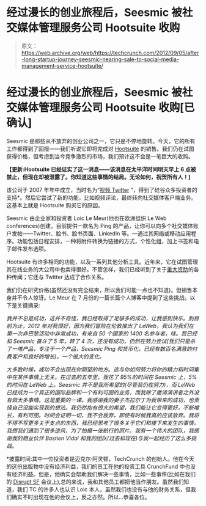 # 经过漫长的创业旅程后，Seesmic 被社交媒体管理服务公司 Hootsuite 收购

> 原文：<https://web.archive.org/web/https://techcrunch.com/2012/09/05/after-long-startup-journey-seesmic-nearing-sale-to-social-media-management-service-hootsuite/>

# 经过漫长的创业旅程后，Seesmic 被社交媒体管理服务公司 Hootsuite 收购[已确认]

Seesmic 是那些从不放弃的创业公司之一，它只是不停地旋转。今天，它的所有工作都得到了回报——我们听说它即将完成对 [Hootsuite](https://web.archive.org/web/20230213113627/http://hootsuite.com/) 的销售。我们仍在试图获得价格，但考虑到当今竞争激烈的市场，我们预计这不会是一笔巨大的收购。

**【更新:Hootsuite 已经证实了这一消息——该消息在太平洋时间明天早上 6 点被禁止，但现在却被泄露了。你知道这些事情的结局。无论如何，祝贺所有人！]**

该公司于 2007 年年中成立，当时名为“[视频 Twitter](https://web.archive.org/web/20230213113627/https://techcrunch.com/2007/10/08/loic-le-meurs-new-startup-launches-seesmic/) ”，得到了硅谷众多投资者的支持*。然后它尝试了新的功能，比如视频评论，最终转向社交媒体客户端业务。这基本上就是 Hootsuite 购买它的原因。

Seesmic 由企业家和投资者 Loic Le Meur(他也在欧洲组织 Le Web conferences)创建，目前提供一款名为 Ping 的产品，让你可以向多个社交媒体账户发帖——Twitter、脸书、脸书页面、LinkedIn 等。—通过其网络或移动应用程序。功能包括日程安排，一种将附件转换为链接的方式，个性化组，加上书签和电子邮件发布选项。

Hootsuite 有许多相同的功能，以及一系列其他分析工具。近年来，它在试图管理其在线业务的大公司中也卖得很好。不管怎样，我们已经听到了关于[重大资助](https://web.archive.org/web/20230213113627/https://techcrunch.com/2012/05/03/hootsuite-is-raising-50m-at-a-500m-valuation/)的各种传闻；它还与 Twitter 达成了合作关系。

我们仍在研究价格(虽然还没有完全结束，所以我们可能一点也不知道)。但销售本身并不令人惊讶。Le Meur 在 7 月份的一篇长篇个人博客中提到了这些挑战。以下是关键摘录:

*我并不总是成功，这并不奇怪，我已经取得了足够多的成功，让我感到快乐。到目前为止，2012 年对我很好，因为我们冒险在伦敦推出了 LeWeb，我认为我们在第一次非巴黎活动中非常成功，有来自 50 个国家的 1400 名参与者，哇。我已经和 Seesmic 奋斗了 5 年，转了 4 次，还没有成功，仍然在努力尝试(我们只是杀了一堆产品，专注于一个产品，Seesmic Ping 和货币化，已经有数百名满意的付费客户和良好的增长)。一个很大的变化。*

*大多数时候，成功不会出现在你期望的地方。这与你如何努力将你的精力和时间集中在某件事情上无关。在过去的五年里，我花了 95%的时间在 Seesmic 上，5%的时间在 LeWeb 上。Seesmic 并不是我所希望的(尽管我仍在努力)，而 LeWeb 已经成为一个真正的国际品牌和一个有利可图的业务，而我除了邀请演讲者之外没有做太多事情。这是重要的一课。我感谢我的妻子杰拉尔丁为我带来的成功，也责怪自己没能实现我的想法。我仍然抱有很大的希望，我们能让它变得更好，不断增长，有利可图。时间会证明一切，我不会放弃，即使有时候我真的应该放弃。我将不得不写更多关于支点的东西，我已经思考了很多关于它们和接下来发生的事情。我想我们遇到了很多逆风，为了拍摄一张航行的照片。我有一个伟大的团队，我感谢我的商业伙伴 Bastien Vidal 和我的团队(过去和现在)与我一起经历了这么多挑战。*

*披露时间:其中一位投资者是迈克尔·阿灵顿，TechCrunch 的创始人。他在今天的这份出版物中没有经济利益，我们的员工在他的投资工具 CrunchFund 中也没有经济利益。但是，他确实会帮助我们解决一些事情，比如一些事件(比如在我们的 [Disrupt SF](https://web.archive.org/web/20230213113627/https://techcrunch.com/events/disrupt-sf-2012/event-info/) 会议上),总的来说，我和其他员工都把他当作朋友。虽然我们知道，我们 TC 的许多人也认识 Loic 本人，虽然我们也没有与他的财务关系，但我们确实不时出现在他的会议上，反之亦然。所以…恭喜各位。